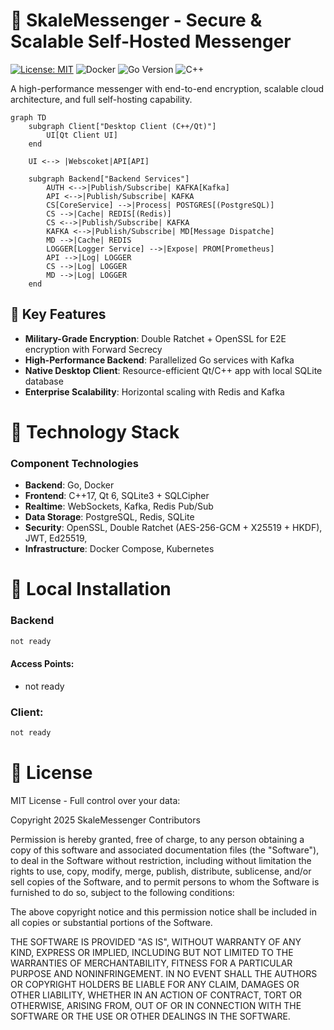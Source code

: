 # 🔐 SkaleMessenger - Secure & Scalable Self-Hosted Messenger  

[![License: MIT](https://img.shields.io/badge/License-MIT-blue.svg)](https://opensource.org/licenses/MIT)
![Docker](https://img.shields.io/badge/docker-ready-success)
![Go Version](https://img.shields.io/badge/go-1.20%2B-blue)
![C++](https://img.shields.io/badge/C%2B%2B-17%2B-orange)

A high-performance messenger with end-to-end encryption, scalable cloud architecture, and full self-hosting capability.

```mermaid
graph TD
    subgraph Client["Desktop Client (C++/Qt)"]
        UI[Qt Client UI]
    end
    
    UI <--> |Webscoket|API[API]
    
    subgraph Backend["Backend Services"]
        AUTH <-->|Publish/Subscribe| KAFKA[Kafka]
        API <-->|Publish/Subscribe| KAFKA
        CS[CoreService] -->|Process| POSTGRES[(PostgreSQL)]
        CS -->|Cache| REDIS[(Redis)]
        CS <-->|Publish/Subscribe| KAFKA
        KAFKA <-->|Publish/Subscribe| MD[Message Dispatche]
        MD -->|Cache| REDIS
        LOGGER[Logger Service] -->|Expose| PROM[Prometheus]
        API -->|Log| LOGGER
        CS -->|Log| LOGGER
        MD -->|Log| LOGGER
    end
```

## 🌟 Key Features
- **Military-Grade Encryption**: Double Ratchet + OpenSSL for E2E encryption with Forward Secrecy
- **High-Performance Backend**: Parallelized Go services with Kafka
- **Native Desktop Client**: Resource-efficient Qt/C++ app with local SQLite database
- **Enterprise Scalability**: Horizontal scaling with Redis and Kafka

# 🧱 Technology Stack
### Component	Technologies
- **Backend**:	Go, Docker
- **Frontend**:	C++17, Qt 6, SQLite3 + SQLCipher
- **Realtime**:	WebSockets, Kafka, Redis Pub/Sub
- **Data Storage**:	PostgreSQL, Redis, SQLite
- **Security**:	OpenSSL, Double Ratchet (AES-256-GCM + X25519 + HKDF), JWT, Ed25519,
- **Infrastructure**:	Docker Compose, Kubernetes

# 🚀 Local Installation
### Backend
```bash
not ready
``` 

#### Access Points:
- not ready

### Client:
```bash
not ready
```

# 📄 License
MIT License - Full control over your data:

Copyright 2025 SkaleMessenger Contributors

Permission is hereby granted, free of charge, to any person obtaining a copy
of this software and associated documentation files (the "Software"), to deal
in the Software without restriction, including without limitation the rights
to use, copy, modify, merge, publish, distribute, sublicense, and/or sell
copies of the Software, and to permit persons to whom the Software is
furnished to do so, subject to the following conditions:

The above copyright notice and this permission notice shall be included in all
copies or substantial portions of the Software.

THE SOFTWARE IS PROVIDED "AS IS", WITHOUT WARRANTY OF ANY KIND, EXPRESS OR
IMPLIED, INCLUDING BUT NOT LIMITED TO THE WARRANTIES OF MERCHANTABILITY,
FITNESS FOR A PARTICULAR PURPOSE AND NONINFRINGEMENT. IN NO EVENT SHALL THE
AUTHORS OR COPYRIGHT HOLDERS BE LIABLE FOR ANY CLAIM, DAMAGES OR OTHER
LIABILITY, WHETHER IN AN ACTION OF CONTRACT, TORT OR OTHERWISE, ARISING FROM,
OUT OF OR IN CONNECTION WITH THE SOFTWARE OR THE USE OR OTHER DEALINGS IN THE
SOFTWARE.
